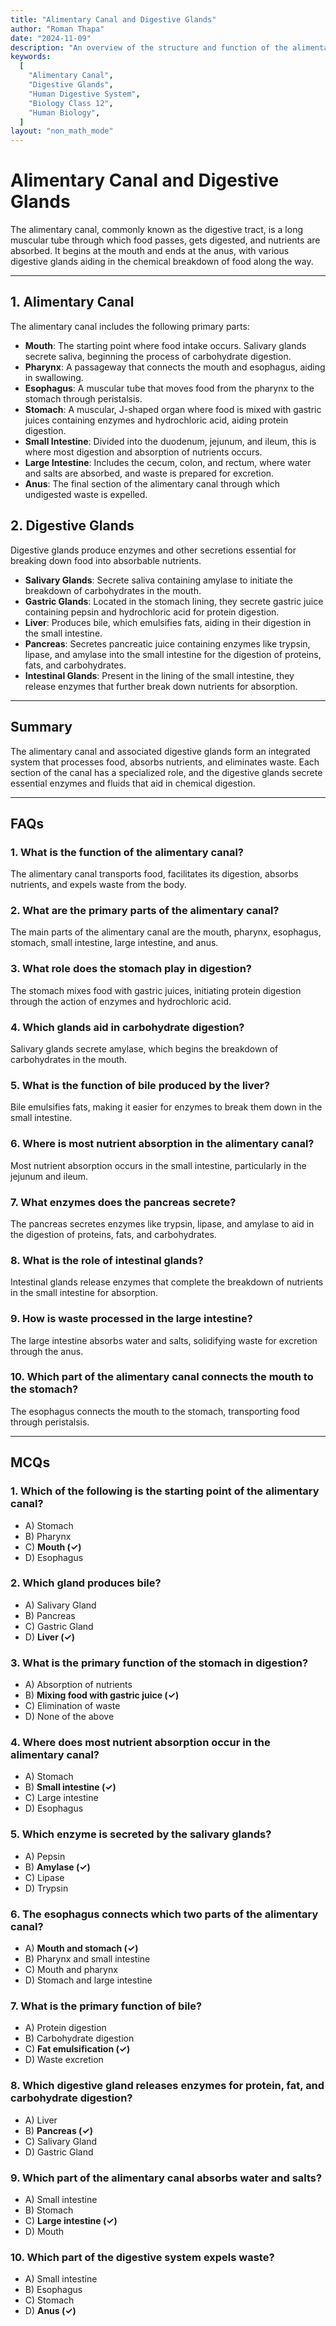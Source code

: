 ```yaml
---
title: "Alimentary Canal and Digestive Glands"
author: "Roman Thapa"
date: "2024-11-09"
description: "An overview of the structure and function of the alimentary canal and digestive glands in the human digestive system."
keywords:
  [
    "Alimentary Canal",
    "Digestive Glands",
    "Human Digestive System",
    "Biology Class 12",
    "Human Biology",
  ]
layout: "non_math_mode"
---
```


# Alimentary Canal and Digestive Glands

The alimentary canal, commonly known as the digestive tract, is a long muscular tube through which food passes, gets digested, and nutrients are absorbed. It begins at the mouth and ends at the anus, with various digestive glands aiding in the chemical breakdown of food along the way.

---

## 1. Alimentary Canal

The alimentary canal includes the following primary parts:

- **Mouth**: The starting point where food intake occurs. Salivary glands secrete saliva, beginning the process of carbohydrate digestion.
- **Pharynx**: A passageway that connects the mouth and esophagus, aiding in swallowing.
- **Esophagus**: A muscular tube that moves food from the pharynx to the stomach through peristalsis.
- **Stomach**: A muscular, J-shaped organ where food is mixed with gastric juices containing enzymes and hydrochloric acid, aiding protein digestion.
- **Small Intestine**: Divided into the duodenum, jejunum, and ileum, this is where most digestion and absorption of nutrients occurs.
- **Large Intestine**: Includes the cecum, colon, and rectum, where water and salts are absorbed, and waste is prepared for excretion.
- **Anus**: The final section of the alimentary canal through which undigested waste is expelled.

## 2. Digestive Glands

Digestive glands produce enzymes and other secretions essential for breaking down food into absorbable nutrients.

- **Salivary Glands**: Secrete saliva containing amylase to initiate the breakdown of carbohydrates in the mouth.
- **Gastric Glands**: Located in the stomach lining, they secrete gastric juice containing pepsin and hydrochloric acid for protein digestion.
- **Liver**: Produces bile, which emulsifies fats, aiding in their digestion in the small intestine.
- **Pancreas**: Secretes pancreatic juice containing enzymes like trypsin, lipase, and amylase into the small intestine for the digestion of proteins, fats, and carbohydrates.
- **Intestinal Glands**: Present in the lining of the small intestine, they release enzymes that further break down nutrients for absorption.

---

## Summary

The alimentary canal and associated digestive glands form an integrated system that processes food, absorbs nutrients, and eliminates waste. Each section of the canal has a specialized role, and the digestive glands secrete essential enzymes and fluids that aid in chemical digestion.

---

## FAQs

### 1. What is the function of the alimentary canal?

The alimentary canal transports food, facilitates its digestion, absorbs nutrients, and expels waste from the body.

### 2. What are the primary parts of the alimentary canal?

The main parts of the alimentary canal are the mouth, pharynx, esophagus, stomach, small intestine, large intestine, and anus.

### 3. What role does the stomach play in digestion?

The stomach mixes food with gastric juices, initiating protein digestion through the action of enzymes and hydrochloric acid.

### 4. Which glands aid in carbohydrate digestion?

Salivary glands secrete amylase, which begins the breakdown of carbohydrates in the mouth.

### 5. What is the function of bile produced by the liver?

Bile emulsifies fats, making it easier for enzymes to break them down in the small intestine.

### 6. Where is most nutrient absorption in the alimentary canal?

Most nutrient absorption occurs in the small intestine, particularly in the jejunum and ileum.

### 7. What enzymes does the pancreas secrete?

The pancreas secretes enzymes like trypsin, lipase, and amylase to aid in the digestion of proteins, fats, and carbohydrates.

### 8. What is the role of intestinal glands?

Intestinal glands release enzymes that complete the breakdown of nutrients in the small intestine for absorption.

### 9. How is waste processed in the large intestine?

The large intestine absorbs water and salts, solidifying waste for excretion through the anus.

### 10. Which part of the alimentary canal connects the mouth to the stomach?

The esophagus connects the mouth to the stomach, transporting food through peristalsis.

---

## MCQs

### 1. Which of the following is the starting point of the alimentary canal?

- A) Stomach
- B) Pharynx
- C) **Mouth (✓)**
- D) Esophagus

### 2. Which gland produces bile?

- A) Salivary Gland
- B) Pancreas
- C) Gastric Gland
- D) **Liver (✓)**

### 3. What is the primary function of the stomach in digestion?

- A) Absorption of nutrients
- B) **Mixing food with gastric juice (✓)**
- C) Elimination of waste
- D) None of the above

### 4. Where does most nutrient absorption occur in the alimentary canal?

- A) Stomach
- B) **Small intestine (✓)**
- C) Large intestine
- D) Esophagus

### 5. Which enzyme is secreted by the salivary glands?

- A) Pepsin
- B) **Amylase (✓)**
- C) Lipase
- D) Trypsin

### 6. The esophagus connects which two parts of the alimentary canal?

- A) **Mouth and stomach (✓)**
- B) Pharynx and small intestine
- C) Mouth and pharynx
- D) Stomach and large intestine

### 7. What is the primary function of bile?

- A) Protein digestion
- B) Carbohydrate digestion
- C) **Fat emulsification (✓)**
- D) Waste excretion

### 8. Which digestive gland releases enzymes for protein, fat, and carbohydrate digestion?

- A) Liver
- B) **Pancreas (✓)**
- C) Salivary Gland
- D) Gastric Gland

### 9. Which part of the alimentary canal absorbs water and salts?

- A) Small intestine
- B) Stomach
- C) **Large intestine (✓)**
- D) Mouth

### 10. Which part of the digestive system expels waste?

- A) Small intestine
- B) Esophagus
- C) Stomach
- D) **Anus (✓)**
